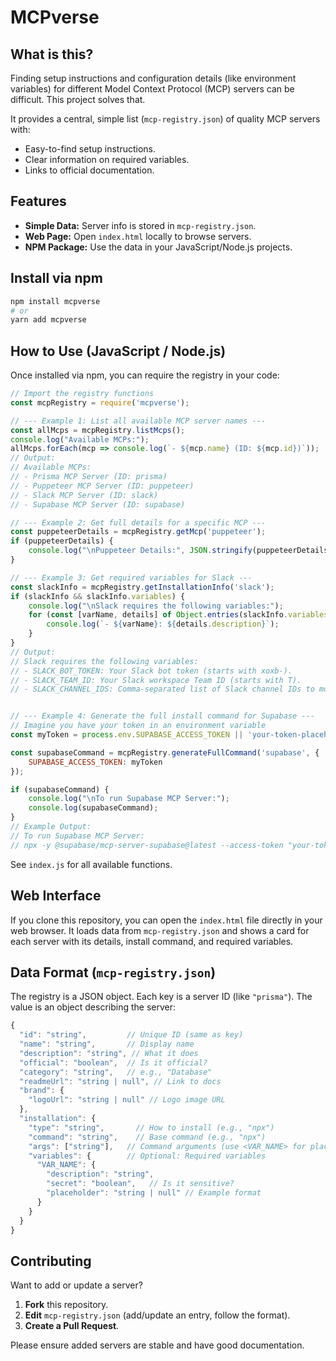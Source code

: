# MCPverse

## What is this?

Finding setup instructions and configuration details (like environment variables) for different Model Context Protocol (MCP) servers can be difficult. This project solves that.

It provides a central, simple list (`mcp-registry.json`) of quality MCP servers with:

*   Easy-to-find setup instructions.
*   Clear information on required variables.
*   Links to official documentation.

## Features

*   **Simple Data:** Server info is stored in `mcp-registry.json`.
*   **Web Page:** Open `index.html` locally to browse servers.
*   **NPM Package:** Use the data in your JavaScript/Node.js projects.

## Install via npm

```bash
npm install mcpverse 
# or
yarn add mcpverse
```

## How to Use (JavaScript / Node.js)

Once installed via npm, you can require the registry in your code:

```javascript
// Import the registry functions
const mcpRegistry = require('mcpverse'); 

// --- Example 1: List all available MCP server names ---
const allMcps = mcpRegistry.listMcps();
console.log("Available MCPs:");
allMcps.forEach(mcp => console.log(`- ${mcp.name} (ID: ${mcp.id})`));
// Output:
// Available MCPs:
// - Prisma MCP Server (ID: prisma)
// - Puppeteer MCP Server (ID: puppeteer)
// - Slack MCP Server (ID: slack)
// - Supabase MCP Server (ID: supabase)

// --- Example 2: Get full details for a specific MCP ---
const puppeteerDetails = mcpRegistry.getMcp('puppeteer');
if (puppeteerDetails) {
    console.log("\nPuppeteer Details:", JSON.stringify(puppeteerDetails, null, 2));
}

// --- Example 3: Get required variables for Slack ---
const slackInfo = mcpRegistry.getInstallationInfo('slack');
if (slackInfo && slackInfo.variables) {
    console.log("\nSlack requires the following variables:");
    for (const [varName, details] of Object.entries(slackInfo.variables)) {
        console.log(`- ${varName}: ${details.description}`);
    }
}
// Output:
// Slack requires the following variables:
// - SLACK_BOT_TOKEN: Your Slack bot token (starts with xoxb-).
// - SLACK_TEAM_ID: Your Slack workspace Team ID (starts with T).
// - SLACK_CHANNEL_IDS: Comma-separated list of Slack channel IDs to monitor.


// --- Example 4: Generate the full install command for Supabase ---
// Imagine you have your token in an environment variable
const myToken = process.env.SUPABASE_ACCESS_TOKEN || 'your-token-placeholder';

const supabaseCommand = mcpRegistry.generateFullCommand('supabase', { 
    SUPABASE_ACCESS_TOKEN: myToken 
});

if (supabaseCommand) {
    console.log("\nTo run Supabase MCP Server:");
    console.log(supabaseCommand);
}
// Example Output:
// To run Supabase MCP Server:
// npx -y @supabase/mcp-server-supabase@latest --access-token "your-token-placeholder"

```

See `index.js` for all available functions.

## Web Interface

If you clone this repository, you can open the `index.html` file directly in your web browser. It loads data from `mcp-registry.json` and shows a card for each server with its details, install command, and required variables.

## Data Format (`mcp-registry.json`)

The registry is a JSON object. Each key is a server ID (like `"prisma"`). The value is an object describing the server:

```js
{
  "id": "string",         // Unique ID (same as key)
  "name": "string",       // Display name
  "description": "string", // What it does
  "official": "boolean",  // Is it official?
  "category": "string",   // e.g., "Database"
  "readmeUrl": "string | null", // Link to docs
  "brand": {
    "logoUrl": "string | null" // Logo image URL
  },
  "installation": {
    "type": "string",       // How to install (e.g., "npx")
    "command": "string",    // Base command (e.g., "npx")
    "args": ["string"],   // Command arguments (use <VAR_NAME> for placeholders)
    "variables": {        // Optional: Required variables
      "VAR_NAME": {
        "description": "string",
        "secret": "boolean",   // Is it sensitive?
        "placeholder": "string | null" // Example format
      }
    }
  }
}
```

## Contributing

Want to add or update a server?

1.  **Fork** this repository.
2.  **Edit** `mcp-registry.json` (add/update an entry, follow the format).
3.  **Create a Pull Request**.

Please ensure added servers are stable and have good documentation. 
